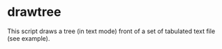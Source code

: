 # drawtree
This script draws a tree (in text mode) front of a set of tabulated text file (see example).
